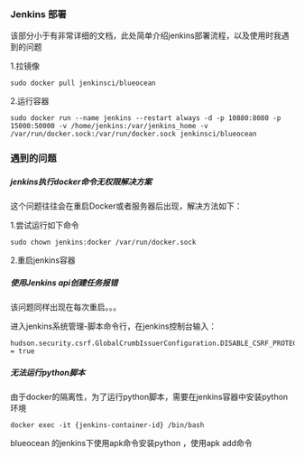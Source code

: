### Jenkins 部署

该部分小于有非常详细的文档，此处简单介绍jenkins部署流程，以及使用时我遇到的问题

1.拉镜像

```
sudo docker pull jenkinsci/blueocean
```

2.运行容器

```
sudo docker run --name jenkins --restart always -d -p 10880:8080 -p 15000:50000 -v /home/jenkins:/var/jenkins_home -v /var/run/docker.sock:/var/run/docker.sock jenkinsci/blueocean
```

### 遇到的问题

##### jenkins执行docker命令无权限解决方案

这个问题往往会在重启Docker或者服务器后出现，解决方法如下：

1.尝试运行如下命令

```
sudo chown jenkins:docker /var/run/docker.sock
```

2.重启jenkins容器

##### 使用Jenkins api创建任务报错

该问题同样出现在每次重启。。。

进入jenkins系统管理-脚本命令行，在jenkins控制台输入：

```
hudson.security.csrf.GlobalCrumbIssuerConfiguration.DISABLE_CSRF_PROTECTION = true
```

##### 无法运行python脚本

由于docker的隔离性，为了运行python脚本，需要在jenkins容器中安装python环境

```
docker exec -it {jenkins-container-id} /bin/bash
```

blueocean 的jenkins下使用apk命令安装python ，使用apk add命令